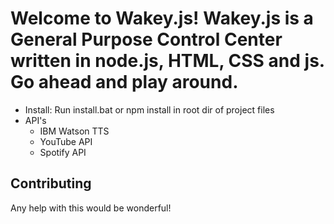 # Welcome to Wakey.js! Wakey.js is a General Purpose Control Center written in node.js, HTML, CSS and js. Go ahead and play around.

* Install: Run install.bat or npm install in root dir of project files
* API's
  * IBM Watson TTS
  * YouTube API
  * Spotify API
## Contributing

Any help with this would be wonderful!

